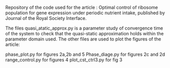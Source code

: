 Repository of the code used for the article : Optimal control of ribosome population for gene expression under periodic nutrient intake, published by Journal of the Royal Society Interface.

The files quasi_atatic_approx.py is a parameter study of convergence time of the system to check that the quasi-static approximation holds within the parameter domain used.
The other files are used to plot the figures of the article:

phase_plot.py for figures 2a,2b and 5
Phase_diage.py for figures 2c and 2d
range_control.py for figures 4
plot_cst_ctrl3.py for fig 3


